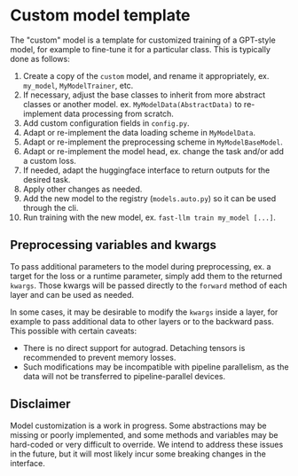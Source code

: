 # Custom model template

The "custom" model is a template for customized training of a GPT-style model,
for example to fine-tune it for a particular class.
This is typically done as follows:

1. Create a copy of the `custom` model, and rename it appropriately, ex. `my_model`, `MyModelTrainer`, etc.
2. If necessary, adjust the base classes to inherit from more abstract classes or another model.
ex. `MyModelData(AbstractData)` to re-implement data processing from scratch.
3. Add custom configuration fields in `config.py`.
4. Adapt or re-implement the data loading scheme in `MyModelData`.
5. Adapt or re-implement the preprocessing scheme in `MyModelBaseModel`.
6. Adapt or re-implement the model head, ex. change the task and/or add a custom loss.
7. If needed, adapt the huggingface interface to return outputs for the desired task.
8. Apply other changes as needed.
9. Add the new model to the registry (`models.auto.py`) so it can be used through the cli.
10. Run training with the new model, ex. `fast-llm train my_model [...]`.


## Preprocessing variables and kwargs

To pass additional parameters to the model during preprocessing, ex. a target for the loss or a runtime parameter,
simply add them to the returned `kwargs`.
Those kwargs will be passed directly to the `forward` method of each layer and can be used as needed.

In some cases, it may be desirable to modify the `kwargs` inside a layer,
for example to pass additional data to other layers or to the backward pass.
This possible with certain caveats:
* There is no direct support for autograd. Detaching tensors is recommended to prevent memory losses.
* Such modifications may be incompatible with pipeline parallelism,
as the data will not be transferred to pipeline-parallel devices.


## Disclaimer

Model customization is a work in progress.
Some abstractions may be missing or poorly implemented,
and some methods and variables may be hard-coded or very difficult to override.
We intend to address these issues in the future, but it will most likely incur some breaking changes in the interface.
